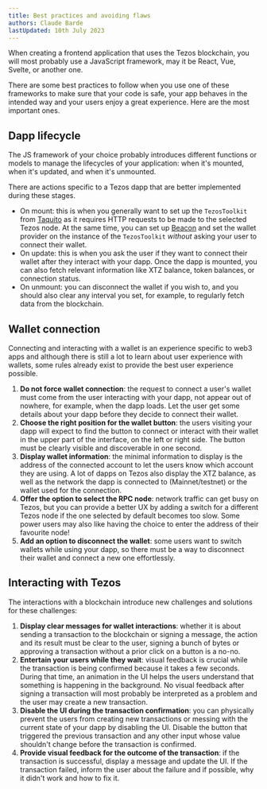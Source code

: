 ```yaml
---
title: Best practices and avoiding flaws
authors: Claude Barde
lastUpdated: 10th July 2023
---
```


When creating a frontend application that uses the Tezos blockchain, you will most probably use a JavaScript framework, may it be React, Vue, Svelte, or another one.

There are some best practices to follow when you use one of these frameworks to make sure that your code is safe, your app behaves in the intended way and your users enjoy a great experience. Here are the most important ones.

## Dapp lifecycle

The JS framework of your choice probably introduces different functions or models to manage the lifecycles of your application: when it's mounted, when it's updated, and when it's unmounted.

There are actions specific to a Tezos dapp that are better implemented during these stages.

- On mount: this is when you generally want to set up the `TezosToolkit` from [Taquito](https://tezostaquito.io/docs/quick_start) as it requires HTTP requests to be made to the selected Tezos node. At the same time, you can set up [Beacon](https://docs.walletbeacon.io/) and set the wallet provider on the instance of the `TezosToolkit` _without_ asking your user to connect their wallet.
- On update: this is when you ask the user if they want to connect their wallet after they interact with your dapp. Once the dapp is mounted, you can also fetch relevant information like XTZ balance, token balances, or connection status.
- On unmount: you can disconnect the wallet if you wish to, and you should also clear any interval you set, for example, to regularly fetch data from the blockchain.

## Wallet connection

Connecting and interacting with a wallet is an experience specific to web3 apps and although there is still a lot to learn about user experience with wallets, some rules already exist to provide the best user experience possible.

1. **Do not force wallet connection**: the request to connect a user's wallet must come from the user interacting with your dapp, not appear out of nowhere, for example, when the dapp loads. Let the user get some details about your dapp before they decide to connect their wallet.
2. **Choose the right position for the wallet button**: the users visiting your dapp will expect to find the button to connect or interact with their wallet in the upper part of the interface, on the left or right side. The button must be clearly visible and discoverable in one second.
3. **Display wallet information**: the minimal information to display is the address of the connected account to let the users know which account they are using. A lot of dapps on Tezos also display the XTZ balance, as well as the network the dapp is connected to (Mainnet/testnet) or the wallet used for the connection.
4. **Offer the option to select the RPC node**: network traffic can get busy on Tezos, but you can provide a better UX by adding a switch for a different Tezos node if the one selected by default becomes too slow. Some power users may also like having the choice to enter the address of their favourite node!
5. **Add an option to disconnect the wallet**: some users want to switch wallets while using your dapp, so there must be a way to disconnect their wallet and connect a new one effortlessly.

## Interacting with Tezos

The interactions with a blockchain introduce new challenges and solutions for these challenges:

1. **Display clear messages for wallet interactions**: whether it is about sending a transaction to the blockchain or signing a message, the action and its result must be clear to the user, signing a bunch of bytes or approving a transaction without a prior click on a button is a no-no.
2. **Entertain your users while they wait**: visual feedback is crucial while the transaction is being confirmed because it takes a few seconds. During that time, an animation in the UI helps the users understand that something is happening in the background. No visual feedback after signing a transaction will most probably be interpreted as a problem and the user may create a new transaction.
3. **Disable the UI during the transaction confirmation**: you can physically prevent the users from creating new transactions or messing with the current state of your dapp by disabling the UI. Disable the button that triggered the previous transaction and any other input whose value shouldn't change before the transaction is confirmed.
4. **Provide visual feedback for the outcome of the transaction**: if the transaction is successful, display a message and update the UI. If the transaction failed, inform the user about the failure and if possible, why it didn't work and how to fix it.
